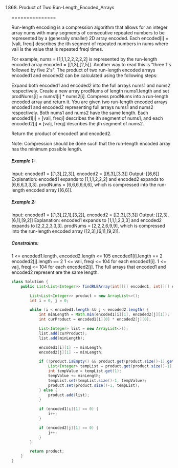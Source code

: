 1868. Product of Two Run-Length_Encoded_Arrays

===============

Run-length encoding is a compression algorithm that allows for an integer array nums with many segments of consecutive repeated numbers to be represented by a (generally smaller) 2D array encoded. Each encoded[i] = [vali, freqi] describes the ith segment of repeated numbers in nums where vali is the value that is repeated freqi times.

For example, nums = [1,1,1,2,2,2,2,2] is represented by the run-length encoded array encoded = [[1,3],[2,5]]. Another way to read this is "three 1's followed by five 2's".
The product of two run-length encoded arrays encoded1 and encoded2 can be calculated using the following steps:

Expand both encoded1 and encoded2 into the full arrays nums1 and nums2 respectively.
Create a new array prodNums of length nums1.length and set prodNums[i] = nums1[i] * nums2[i].
Compress prodNums into a run-length encoded array and return it.
You are given two run-length encoded arrays encoded1 and encoded2 representing full arrays nums1 and nums2 respectively. Both nums1 and nums2 have the same length. Each encoded1[i] = [vali, freqi] describes the ith segment of nums1, and each encoded2[j] = [valj, freqj] describes the jth segment of nums2.

Return the product of encoded1 and encoded2.

Note: Compression should be done such that the run-length encoded array has the minimum possible length.

##### Example 1:

Input: encoded1 = [[1,3],[2,3]], encoded2 = [[6,3],[3,3]]
Output: [[6,6]]
Explanation: encoded1 expands to [1,1,1,2,2,2] and encoded2 expands to [6,6,6,3,3,3].
prodNums = [6,6,6,6,6,6], which is compressed into the run-length encoded array [[6,6]].

##### Example 2:

Input: encoded1 = [[1,3],[2,1],[3,2]], encoded2 = [[2,3],[3,3]]
Output: [[2,3],[6,1],[9,2]]
Explanation: encoded1 expands to [1,1,1,2,3,3] and encoded2 expands to [2,2,2,3,3,3].
prodNums = [2,2,2,6,9,9], which is compressed into the run-length encoded array [[2,3],[6,1],[9,2]].

##### Constraints:

1 <= encoded1.length, encoded2.length <= 105
encoded1[i].length == 2
encoded2[j].length == 2
1 <= vali, freqi <= 104 for each encoded1[i].
1 <= valj, freqj <= 104 for each encoded2[j].
The full arrays that encoded1 and encoded2 represent are the same length.

```java
class Solution {
    public List<List<Integer>> findRLEArray(int[][] encoded1, int[][] encoded2) {

        List<List<Integer>> product = new ArrayList<>();
        int i = 0, j = 0;

        while (i < encoded1.length && j < encoded2.length) {
            int minLength = Math.min(encoded1[i][1], encoded2[j][1]);
            int curProduct = encoded1[i][0] * encoded2[j][0];

            List<Integer> list = new ArrayList<>();
            list.add(curProduct);
            list.add(minLength);

            encoded1[i][1] -= minLength;
            encoded2[j][1] -= minLength;

            if (!product.isEmpty() && product.get(product.size()-1).get(0) == curProduct) {
                List<Integer> tempList = product.get(product.size()-1);
                int tempValue = tempList.get(1);
                tempValue += minLength;
                tempList.set(tempList.size()-1, tempValue);
                product.set(product.size()-1, tempList);
            } else {
                product.add(list);
            }

            if (encoded1[i][1] == 0) {
                i++;
            }

            if (encoded2[j][1] == 0) {
                j++;
            }
        }

        return product;
    }
}
```

